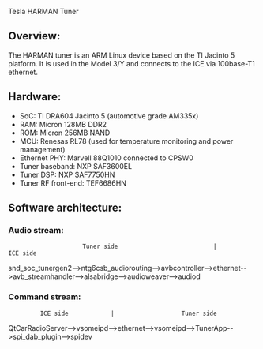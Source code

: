 Tesla HARMAN Tuner

## Overview:
The HARMAN tuner is an ARM Linux device based on the TI Jacinto 5 platform. It is used in the Model 3/Y and connects to the ICE via 100base-T1 ethernet.

## Hardware:
- SoC: TI DRA604 Jacinto 5 (automotive grade AM335x)
- RAM: Micron 128MB DDR2
- ROM: Micron 256MB NAND
- MCU: Renesas RL78 (used for temperature monitoring and power management)
- Ethernet PHY: Marvell 88Q1010 connected to CPSW0
- Tuner baseband: NXP SAF3600EL
- Tuner DSP: NXP SAF7750HN
- Tuner RF front-end: TEF6686HN

## Software architecture:
### Audio stream:
                         Tuner side                           |                         ICE side                           
snd_soc_tunergen2-->ntg6csb_audiorouting-->avbcontroller-->ethernet-->avb_streamhandler-->alsabridge-->audioweaver-->audiod
### Command stream:
             ICE side            |                   Tuner side                       
QtCarRadioServer-->vsomeipd-->ethernet-->vsomeipd-->TunerApp-->spi_dab_plugin-->spidev
